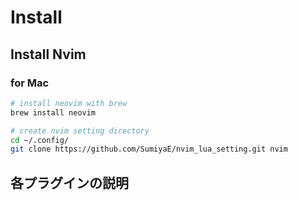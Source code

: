 # Install

## Install Nvim

### for Mac

```bash
# install neovim with brew
brew install neovim

# create nvim setting directory
cd ~/.config/
git clone https://github.com/SumiyaE/nvim_lua_setting.git nvim
```

## 各プラグインの説明

